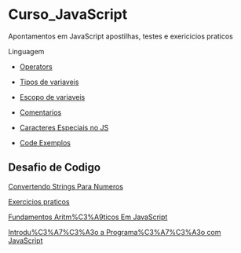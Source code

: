 # Curso_JavaScript

Apontamentos em JavaScript apostilhas, testes e exericicios praticos

Linguagem

- [Operators](https://github.com/VagnerBellacosa/Curso_JavaScript/blob/main/Operartors.Md)

- [Tipos de variaveis](https://github.com/VagnerBellacosa/Curso_JavaScript/blob/main/JavaScript_TiposVariaveis.md)

- [Escopo de variaveis](https://github.com/VagnerBellacosa/Curso_JavaScript/blob/main/JavaScript_Escopo.md)

- [Comentarios](https://github.com/VagnerBellacosa/Curso_JavaScript/blob/main/JavaScript_Comentarios.md)

- [Caracteres Especiais no JS](https://github.com/VagnerBellacosa/Curso_JavaScript/blob/main/CaracteresEspeciaisNoJavaScript.Md)

- [Code Exemplos](../js)

## Desafio de Codigo

  [Convertendo Strings Para Numeros](https://github.com/VagnerBellacosa/Curso_JavaScript/tree/main/ConvertendoStringsParaNumeros)

  [Exercicios praticos](https://github.com/VagnerBellacosa/Curso_JavaScript/tree/main/ExerciciosPraticos)
  
  [Fundamentos Aritm%C3%A9ticos Em JavaScript](https://github.com/VagnerBellacosa/Curso_JavaScript/tree/main/FundamentosAritm%C3%A9ticosEmJavaScript)
  
  [Introdu%C3%A7%C3%A3o a Programa%C3%A7%C3%A3o com JavaScript](https://github.com/VagnerBellacosa/Curso_JavaScript/tree/main/Introdu%C3%A7%C3%A3o%20a%20Programa%C3%A7%C3%A3o%20com%20JavaScript)
